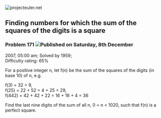 ![projecteuler.net](images/print_page_logo.png)

## Finding numbers for which the sum of the squares of the digits is a square

### Problem 171 ![](images/icon_info.png)Published on Saturday, 8th December
2007, 05:00 am; Solved by 1959;  
Difficulty rating: 65%

For a positive integer n, let f(n) be the sum of the squares of the digits (in
base 10) of n, e.g.

f(3) = 32 = 9,  
f(25) = 22 \+ 52 = 4 + 25 = 29,  
f(442) = 42 \+ 42 \+ 22 = 16 + 16 + 4 = 36

Find the last nine digits of the sum of all n, 0 &lt; n &lt; 1020, such that
f(n) is a perfect square.

  
  

